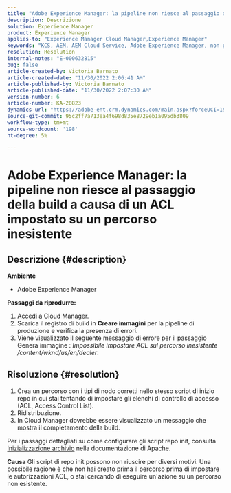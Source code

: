 ```yaml
---
title: "Adobe Experience Manager: la pipeline non riesce al passaggio della build perché l'ACL è impostato su un percorso inesistente"
description: Descrizione
solution: Experience Manager
product: Experience Manager
applies-to: "Experience Manager Cloud Manager,Experience Manager"
keywords: "KCS, AEM, AEM Cloud Service, Adobe Experience Manager, non può impostare acl su un percorso inesistente"
resolution: Resolution
internal-notes: "E-000632815"
bug: false
article-created-by: Victoria Barnato
article-created-date: "11/30/2022 2:06:41 AM"
article-published-by: Victoria Barnato
article-published-date: "11/30/2022 2:07:30 AM"
version-number: 6
article-number: KA-20823
dynamics-url: "https://adobe-ent.crm.dynamics.com/main.aspx?forceUCI=1&pagetype=entityrecord&etn=knowledgearticle&id=3a453ba1-5370-ed11-9561-6045bd006a22"
source-git-commit: 95c2ff7a713ea4f698d835e8729eb1a095db3809
workflow-type: tm+mt
source-wordcount: '198'
ht-degree: 5%

---
```


# Adobe Experience Manager: la pipeline non riesce al passaggio della build a causa di un ACL impostato su un percorso inesistente

## Descrizione {#description}

<b>Ambiente</b>
- Adobe Experience Manager

<b>Passaggi da riprodurre:</b>
1. Accedi a Cloud Manager.
2. Scarica il registro di build in <b>Creare immagini</b> per la pipeline di produzione e verifica la presenza di errori.
3. Viene visualizzato il seguente messaggio di errore per il passaggio Genera immagine : *Impossibile impostare ACL sul percorso inesistente /content/wknd/us/en/dealer*.



## Risoluzione {#resolution}


1. Crea un percorso con i tipi di nodo corretti nello stesso script di inizio repo in cui stai tentando di impostare gli elenchi di controllo di accesso (ACL, Access Control List).
2. Ridistribuzione.
3. In Cloud Manager dovrebbe essere visualizzato un messaggio che mostra il completamento della build.


Per i passaggi dettagliati su come configurare gli script repo init, consulta [Inizializzazione archivio](https://sling.apache.org/documentation/bundles/repository-initialization.html) nella documentazione di Apache.

<b>Causa</b>
Gli script di repo init possono non riuscire per diversi motivi. Una possibile ragione è che non hai creato prima il percorso prima di impostare le autorizzazioni ACL, o stai cercando di eseguire un&#39;azione su un percorso non esistente.
